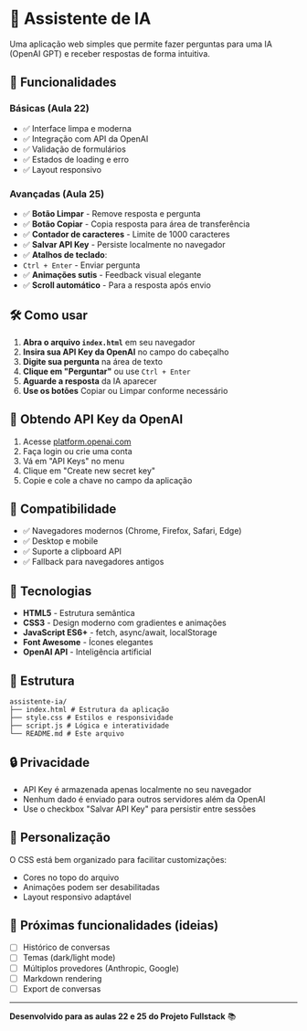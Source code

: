 # 🤖 Assistente de IA

Uma aplicação web simples que permite fazer perguntas para uma IA (OpenAI GPT) e receber respostas de forma intuitiva.

## 🚀 Funcionalidades

### Básicas (Aula 22)
- ✅ Interface limpa e moderna
- ✅ Integração com API da OpenAI
- ✅ Validação de formulários
- ✅ Estados de loading e erro
- ✅ Layout responsivo

### Avançadas (Aula 25)
- ✅ **Botão Limpar** - Remove resposta e pergunta
- ✅ **Botão Copiar** - Copia resposta para área de transferência
- ✅ **Contador de caracteres** - Limite de 1000 caracteres
- ✅ **Salvar API Key** - Persiste localmente no navegador
- ✅ **Atalhos de teclado**:
 - `Ctrl + Enter` - Enviar pergunta
- ✅ **Animações sutis** - Feedback visual elegante
- ✅ **Scroll automático** - Para a resposta após envio

## 🛠️ Como usar

1. **Abra o arquivo `index.html`** em seu navegador
2. **Insira sua API Key da OpenAI** no campo do cabeçalho
3. **Digite sua pergunta** na área de texto
4. **Clique em "Perguntar"** ou use `Ctrl + Enter`
5. **Aguarde a resposta** da IA aparecer
6. **Use os botões** Copiar ou Limpar conforme necessário

## 🔑 Obtendo API Key da OpenAI

1. Acesse [platform.openai.com](https://platform.openai.com)
2. Faça login ou crie uma conta
3. Vá em "API Keys" no menu
4. Clique em "Create new secret key"
5. Copie e cole a chave no campo da aplicação

## 📱 Compatibilidade

- ✅ Navegadores modernos (Chrome, Firefox, Safari, Edge)
- ✅ Desktop e mobile
- ✅ Suporte a clipboard API
- ✅ Fallback para navegadores antigos

## 🎯 Tecnologias

- **HTML5** - Estrutura semântica
- **CSS3** - Design moderno com gradientes e animações
- **JavaScript ES6+** - fetch, async/await, localStorage
- **Font Awesome** - Ícones elegantes
- **OpenAI API** - Inteligência artificial

## 📁 Estrutura

```
assistente-ia/
├── index.html # Estrutura da aplicação
├── style.css # Estilos e responsividade
├── script.js # Lógica e interatividade
└── README.md # Este arquivo
```

## 🔒 Privacidade

- API Key é armazenada apenas localmente no seu navegador
- Nenhum dado é enviado para outros servidores além da OpenAI
- Use o checkbox "Salvar API Key" para persistir entre sessões

## 🎨 Personalização

O CSS está bem organizado para facilitar customizações:
- Cores no topo do arquivo
- Animações podem ser desabilitadas
- Layout responsivo adaptável

## 🚀 Próximas funcionalidades (ideias)

- [ ] Histórico de conversas
- [ ] Temas (dark/light mode)
- [ ] Múltiplos provedores (Anthropic, Google)
- [ ] Markdown rendering
- [ ] Export de conversas

---

**Desenvolvido para as aulas 22 e 25 do Projeto Fullstack** 📚